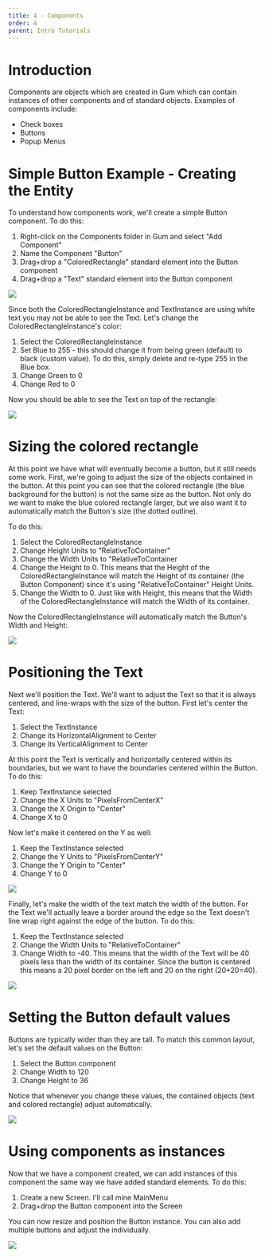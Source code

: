```yaml
---
title: 4 - Components
order: 4
parent: Intro Tutorials
---
```


# Introduction 
Components are objects which are created in Gum which can contain instances of other components and of standard objects.  Examples of components include:

* Check boxes
* Buttons
* Popup Menus

# Simple Button Example - Creating the Entity

To understand how components work, we'll create a simple Button component.  To do this:

1. Right-click on the Components folder in Gum and select "Add Component"
1. Name the Component "Button"
1. Drag+drop a "ColoredRectangle" standard element into the Button component
1. Drag+drop a "Text" standard element into the Button component

![](GumButton1.PNG)

Since both the ColoredRectangleInstance and TextInstance are using white text you may not be able to see the Text.  Let's change the ColoredRectangleInstance's color:

1. Select the ColoredRectangleInstance
1. Set Blue to 255 - this should change it from being green (default) to black (custom value).  To do this, simply delete and re-type 255 in the Blue box.
1. Change Green to 0
1. Change Red to 0

Now you should be able to see the Text on top of the rectangle:

![](GumWhiteTextBlueRect.PNG)

# Sizing the colored rectangle

At this point we have what will eventually become a button, but it still needs some work.  First, we're going to adjust the size of the objects contained in the button.  At this point you can see that the colored rectangle (the blue background for the button) is not the same size as the button.  Not only do we want to make the blue colored rectangle larger, but we also want it to automatically match the Button's size (the dotted outline).  

To do this:

1. Select the ColoredRectangleInstance
1. Change Height Units to "RelativeToContainer"
1. Change the Width Units to "RelativeToContainer
1. Change the Height to 0.  This means that the Height of the ColoredRectangleInstance will match the Height of its container (the Button Component) since it's using "RelativeToContainer" Height Units.
1. Change the Width to 0.  Just like with Height, this means that the Width of the ColoredRectangleInstance will match the Width of its container.

Now the ColoredRectangleInstance will automatically match the Button's Width and Height:

![](GumRelativeToContainerWidthHeight.PNG)

# Positioning the Text

Next we'll position the Text.  We'll want to adjust the Text so that it is always centered, and line-wraps with the size of the button.  First let's center the Text:

1. Select the TextInstance
1. Change its HorizontalAlignment to Center
1. Change its VerticalAlignment to Center

At this point the Text is vertically and horizontally centered within its boundaries, but we want to have the boundaries centered within the Button.  To do this:

1. Keep TextInstance selected
1. Change the X Units to "PixelsFromCenterX"
1. Change the X Origin to "Center"
1. Change X to 0

Now let's make it centered on the Y as well:

1. Keep the TextInstance selected
1. Change the Y Units to "PixelsFromCenterY"
1. Change the Y Origin to "Center"
1. Change Y to 0

![](GumCenteredTextInButton.PNG)

Finally, let's make the width of the text match the width of the button.  For the Text we'll actually leave a border around the edge so the Text doesn't line wrap right against the edge of the button.  To do this:

1. Keep the TextInstance selected
1. Change the Width Units to "RelativeToContainer"
1. Change Width to -40.  This means that the width of the Text will be 40 pixels less than the width of its container.  Since the button is centered this means a 20 pixel border on the left and 20 on the right (20+20=40).

![](GumBorderedText.PNG)

# Setting the Button default values

Buttons are typically wider than they are tall.  To match this common layout, let's set the default values on the Button:

1. Select the Button component
1. Change Width to 120
1. Change Height to 36

Notice that whenever you change these values, the contained objects (text and colored rectangle) adjust automatically.

![](GumButtonResized.PNG)

# Using components as instances

Now that we have a component created, we can add instances of this component the same way we have added standard elements.  To do this:

1. Create a new Screen.  I'll call mine MainMenu
1. Drag+drop the Button component into the Screen

You can now resize and position the Button instance.  You can also add multiple buttons and adjust the individually.

![](GumMultipleButtonInstances.PNG)